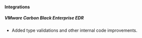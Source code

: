 
#### Integrations
##### VMware Carbon Black Enterprise EDR
- Added type validations and other internal code improvements.
